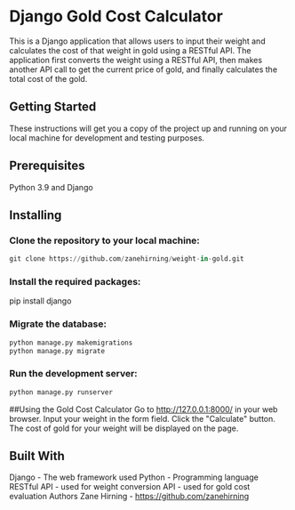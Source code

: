 # Django Gold Cost Calculator
This is a Django application that allows users to input their weight and calculates the cost of that weight in gold using a RESTful API. The application first converts the weight using a RESTful API, then makes another API call to get the current price of gold, and finally calculates the total cost of the gold.

## Getting Started
These instructions will get you a copy of the project up and running on your local machine for development and testing purposes.

## Prerequisites
Python 3.9 and 
Django

## Installing
### Clone the repository to your local machine:
```python
git clone https://github.com/zanehirning/weight-in-gold.git
```
### Install the required packages:
pip install django

### Migrate the database:
```python
python manage.py makemigrations
python manage.py migrate
```

### Run the development server:
```python
python manage.py runserver
```

##Using the Gold Cost Calculator
Go to http://127.0.0.1:8000/ in your web browser.
Input your weight in the form field.
Click the "Calculate" button.
The cost of gold for your weight will be displayed on the page.

## Built With
Django - The web framework used
Python - Programming language
RESTful API - used for weight conversion
API - used for gold cost evaluation
Authors
Zane Hirning - https://github.com/zanehirning
